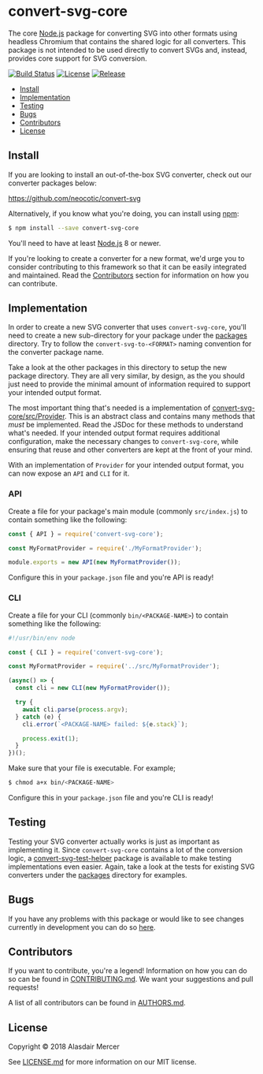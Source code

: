 # convert-svg-core

The core [Node.js](https://nodejs.org) package for converting SVG into other formats using headless Chromium that
contains the shared logic for all converters. This package is not intended to be used directly to convert SVGs and,
instead, provides core support for SVG conversion.

[![Build Status](https://img.shields.io/travis/neocotic/convert-svg/develop.svg?style=flat-square)](https://travis-ci.org/neocotic/convert-svg)
[![License](https://img.shields.io/github/license/neocotic/convert-svg.svg?style=flat-square)](https://github.com/neocotic/convert-svg/blob/master/LICENSE.md)
[![Release](https://img.shields.io/github/release/neocotic/convert-svg.svg?style=flat-square)](https://github.com/neocotic/convert-svg/tree/master/packages/convert-svg-core)

* [Install](#install)
* [Implementation](#implementation)
* [Testing](#testing)
* [Bugs](#bugs)
* [Contributors](#contributors)
* [License](#license)

## Install

If you are looking to install an out-of-the-box SVG converter, check out our converter packages below:

https://github.com/neocotic/convert-svg

Alternatively, if you know what you're doing, you can install using [npm](https://www.npmjs.com):

``` bash
$ npm install --save convert-svg-core
```

You'll need to have at least [Node.js](https://nodejs.org) 8 or newer.

If you're looking to create a converter for a new format, we'd urge you to consider contributing to this framework so
that it can be easily integrated and maintained. Read the [Contributors](#contributors) section for information on how
you can contribute.

## Implementation

In order to create a new SVG converter that uses `convert-svg-core`, you'll need to create a new sub-directory for your
package under the [packages](https://github.com/neocotic/convert-svg/tree/master/packages) directory. Try to follow the
`convert-svg-to-<FORMAT>` naming convention for the converter package name.

Take a look at the other packages in this directory to setup the new package directory. They are all very similar, by
design, as the you should just need to provide the minimal amount of information required to support your intended
output format.

The most important thing that's needed is a implementation of
[convert-svg-core/src/Provider](https://github.com/neocotic/convert-svg/blob/master/packages/convert-svg-core/src/Provider.js).
This is an abstract class and contains many methods that *must* be implemented. Read the JSDoc for these methods to
understand what's needed. If your intended output format requires additional configuration, make the necessary changes
to `convert-svg-core`, while ensuring that reuse and other converters are kept at the front of your mind.

With an implementation of `Provider` for your intended output format, you can now expose an `API` and `CLI` for it.

### API

Create a file for your package's main module (commonly `src/index.js`) to contain something like the following:

``` javascript
const { API } = require('convert-svg-core');

const MyFormatProvider = require('./MyFormatProvider');

module.exports = new API(new MyFormatProvider());
```  

Configure this in your `package.json` file and you're API is ready!

### CLI

Create a file for your CLI (commonly `bin/<PACKAGE-NAME>`) to contain something like the following:

``` javascript
#!/usr/bin/env node

const { CLI } = require('convert-svg-core');

const MyFormatProvider = require('../src/MyFormatProvider');

(async() => {
  const cli = new CLI(new MyFormatProvider());

  try {
    await cli.parse(process.argv);
  } catch (e) {
    cli.error(`<PACKAGE-NAME> failed: ${e.stack}`);

    process.exit(1);
  }
})();
```

Make sure that your file is executable. For example;

``` bash
$ chmod a+x bin/<PACKAGE-NAME>
```

Configure this in your `package.json` file and you're CLI is ready!

## Testing

Testing your SVG converter actually works is just as important as implementing it. Since `convert-svg-core` contains a
lot of the conversion logic, a
[convert-svg-test-helper](https://github.com/neocotic/convert-svg/packages/convert-svg-test-helper) package is available
to make testing implementations even easier. Again, take a look at the tests for existing SVG converters under the
[packages](https://github.com/neocotic/convert-svg/tree/master/packages) directory for examples.

## Bugs

If you have any problems with this package or would like to see changes currently in development you can do so
[here](https://github.com/neocotic/convert-svg/issues).

## Contributors

If you want to contribute, you're a legend! Information on how you can do so can be found in
[CONTRIBUTING.md](https://github.com/neocotic/convert-svg/blob/master/CONTRIBUTING.md). We want your suggestions and
pull requests!

A list of all contributors can be found in [AUTHORS.md](https://github.com/neocotic/convert-svg/blob/master/AUTHORS.md).

## License

Copyright © 2018 Alasdair Mercer

See [LICENSE.md](https://github.com/neocotic/convert-svg/raw/master/LICENSE.md) for more information on our MIT license.
